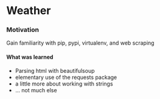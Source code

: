 # Weather
### Motivation
Gain familiarity with pip, pypi, virtualenv, and web scraping

#### What was learned
- Parsing html with beautifulsoup
- elementary use of the requests package
- a little more about working with strings
- ... not much else